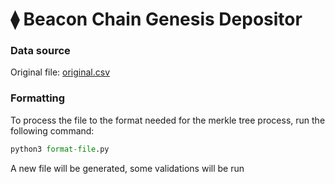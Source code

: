 # ⧫ Beacon Chain Genesis Depositor

### Data source
Original file: [original.csv](original.csv)

### Formatting
To process the file to the format needed for the merkle tree process, run the following command:
```py
python3 format-file.py
```

A new file will be generated, some validations will be run
